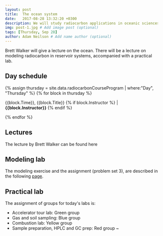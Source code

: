 ```yaml
---
layout: post
title:  The ocean system
date:   2017-08-28 13:32:20 +0300
description: We will study radiocarbon applications in oceanic sciences, and will get an introduction to modeling
img: post-1.jpg # Add image post (optional)
tags: [Thursday, Sep 28]
author: Adam Neilson # Add name author (optional)
---
```


Brett Walker will give a lecture on the ocean. There will be a lecture on modeling radiocarbon in reservoir systems, accompanied with a practical lab. 

## Day schedule

{% assign thursday = site.data.radiocarbonCourseProgram | where:"Day", "Thursday" %}
{% for block in thursday %}
<p>{{block.Time}}, {{block.Title}} {% if block.Instructor %} | <b>{{block.Instructor}}</b> {% endif %} </p>
{% endfor %}


## Lectures
The lecture by Brett Walker can be found here <a href="{{ site.baseurl }}/lectures/Walker_Oceans.pdf"> <i class="fa fa-file" aria-hidden="true"></i></a>

## Modeling lab
The modeling exercise and the assignment (problem set 3), are described in the following [page]({{site.baseurl}}/modellab/).

## Practical lab
The assignment of groups for today's labs is:
* Accelerator tour lab: Green group
* Gas and soil sampling: Blue group
* Combustion lab: Yellow group
* Sample preparation, HPLC and GC prep: Red group
~

